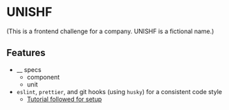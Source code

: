 # UNISHF
(This is a frontend challenge for a company. UNISHF is a fictional name.)

## Features
- __ specs
  - component
  - unit
- `eslint`, `prettier`, and git hooks (using `husky`) for a consistent code style
  - [Tutorial followed for setup](https://dev.to/heyitsarpit/eslint-and-prettier-for-react-apps-bonus-next-js-and-typescript-3e46)

